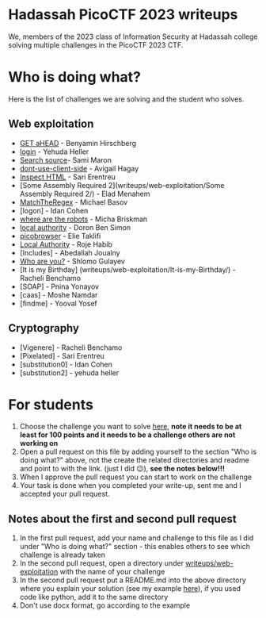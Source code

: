 # Hadassah PicoCTF 2023 writeups

We, members of the 2023 class of Information Security at Hadassah college solving multiple challenges in the PicoCTF 2023 CTF.

# Who is doing what?

Here is the list of challenges we are solving and the student who solves.

## Web exploitation
* [GET aHEAD](writeups/web-exploitation/GET%20aHEAD/) - Benyamin Hirschberg
* [login](writeups/web-exploitation/login/) - Yehuda Heller
* [Search source](/hadassah-picoctf-2023-writeups/tree/main/Search%20source)- Sami Maron
* [dont-use-client-side](writeups/web-exploitation/dont-use-client-side/) - Avigail Hagay
* [Inspect HTML](writeups/web-exploitation/Inspect%20aHTML/) - Sari Erentreu
* [Some Assembly Required 2](writeups/web-exploitation/Some Assembly Required 2/) - Elad Menahem
* [MatchTheRegex](writeups/web-exploitation/MatchTheRegex/) - Michael Basov
* [logon] - Idan Cohen
* [where are the robots](writeups/web-exploitation/where-are-the-robots/) - Micha Briskman
* [local authority](writeups/web-exploitation/local-authority/) - Doron Ben Simon
* [picobrowser](writeups/web-exploitation/picobrowser/) - Elie Taklifi
* [Local Authority](writeups/web-exploitation/Local-Authority/) - Roje Habib
* [Includes] - Abedallah Joualny
* [Who are you?](writeups/web-exploitation/who-are-you/) - Shlomo Gulayev
* [It is my Birthday] (writeups/web-exploitation/It-is-my-Birthday/) - Racheli Benchamo
* [SOAP] - Pnina Yonayov
* [caas] - Moshe Namdar
* [findme] - Yooval Yosef
## Cryptography 
* [Vigenere] - Racheli Benchamo
* [Pixelated] - Sari Erentreu
* [substitution0] - Idan Cohen
* [substitution2] - yehuda heller

# For students

1. Choose the challenge you want to solve [here](https://play.picoctf.org/practice?category=1&page=1), **note it needs to be at least for 100 points and it needs to be a challenge others are not working on**
2. Open a pull request on this file by adding yourself to the section "Who is doing what?" above, not the create the related directories and readme and point to with the link. (just I did 😉), **see **the notes **below**!!!****
3. When I approve the pull request you can start to work on the challenge
4. Your task is done when you completed your write-up, sent me and I accepted your pull request.

## Notes about the first and second pull request
1. In the first pull request, add your name and challenge to this file as I did under "Who is doing what?" section - this enables others to see which challenge is already taken
2. In the second pull request, open a directory under [writeups/web-exploitation](/writeups/web-exploitation) with the name of your challenge
3. In the second pull request put a README.md into the above directory where you explain your solution (see my example [here](/writeups/20aHEAD)), if you used code like python, add it to the same directory
4. Don't use docx format, go according to the example

